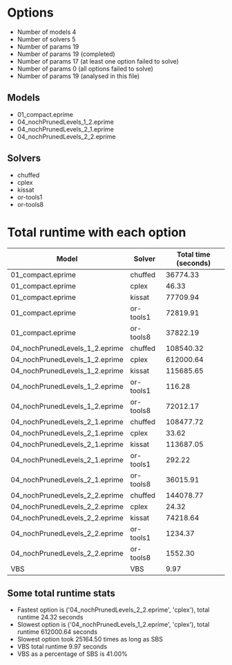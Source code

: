 

# Options


- Number of models         4
- Number of solvers        5
- Number of params        19
- Number of params        19 (completed)
- Number of params        17 (at least one option failed to solve)
- Number of params         0 (all options failed to solve)
- Number of params        19 (analysed in this file)


## Models


 - 01_compact.eprime
 - 04_nochPrunedLevels_1_2.eprime
 - 04_nochPrunedLevels_2_1.eprime
 - 04_nochPrunedLevels_2_2.eprime


## Solvers


 - chuffed
 - cplex
 - kissat
 - or-tools1
 - or-tools8


# Total runtime with each option


 | Model | Solver | Total time (seconds) | 
 | -- | -- | -- | 
 | 01_compact.eprime | chuffed | 36774.33 | 
 | 01_compact.eprime | cplex | 46.33 | 
 | 01_compact.eprime | kissat | 77709.94 | 
 | 01_compact.eprime | or-tools1 | 72819.91 | 
 | 01_compact.eprime | or-tools8 | 37822.19 | 
 | 04_nochPrunedLevels_1_2.eprime | chuffed | 108540.32 | 
 | 04_nochPrunedLevels_1_2.eprime | cplex | 612000.64 | 
 | 04_nochPrunedLevels_1_2.eprime | kissat | 115685.65 | 
 | 04_nochPrunedLevels_1_2.eprime | or-tools1 | 116.28 | 
 | 04_nochPrunedLevels_1_2.eprime | or-tools8 | 72012.17 | 
 | 04_nochPrunedLevels_2_1.eprime | chuffed | 108477.72 | 
 | 04_nochPrunedLevels_2_1.eprime | cplex | 33.62 | 
 | 04_nochPrunedLevels_2_1.eprime | kissat | 113687.05 | 
 | 04_nochPrunedLevels_2_1.eprime | or-tools1 | 292.22 | 
 | 04_nochPrunedLevels_2_1.eprime | or-tools8 | 36015.91 | 
 | 04_nochPrunedLevels_2_2.eprime | chuffed | 144078.77 | 
 | 04_nochPrunedLevels_2_2.eprime | cplex | 24.32 | 
 | 04_nochPrunedLevels_2_2.eprime | kissat | 74218.64 | 
 | 04_nochPrunedLevels_2_2.eprime | or-tools1 | 1234.37 | 
 | 04_nochPrunedLevels_2_2.eprime | or-tools8 | 1552.30 | 
 | VBS | VBS | 9.97 | 


## Some total runtime stats


 - Fastest option is ('04_nochPrunedLevels_2_2.eprime', 'cplex'), total runtime 24.32 seconds
 - Slowest option is ('04_nochPrunedLevels_1_2.eprime', 'cplex'), total runtime 612000.64 seconds
 - Slowest option took 25164.50 times as long as SBS
 - VBS total runtime 9.97 seconds
 - VBS as a percentage of SBS is 41.00%
